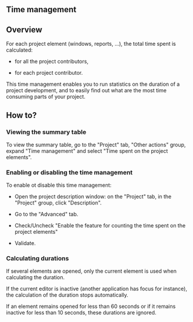 


## Time management
			



<a name="NOTE1"></a>
<a name="NOTE1_1"></a>


## Overview
<a name="overview_ELTTEXTE000119"></a>
For each project element (windows, reports, ...), the total time spent is calculated:

- for all the project contributors, 

- for each project contributor.




This time management enables you to run statistics on the duration of a project development, and to easily find out what are the most time consuming parts of your project.

<a name="NOTE2"></a>
<a name="NOTE2_1"></a>


## How to?
<a name="how_ELTTEXTE000143"></a>


### Viewing the summary table
<a name="viewing_the_summary_table_ELTPARAGRAPHE000023"></a>

To view the summary table, go to the "Project" tab, "Other actions" group, expand "Time management" and select "Time spent on the project elements".
<a name="NOTE2_2"></a>


### Enabling or disabling the time management
<a name="enabling_disabling_the_time_management_ELTPARAGRAPHE000042"></a>

To enable ot disable this time management: 

- Open the project description window: on the "Project" tab, in the "Project" group, click "Description". 

- Go to the "Advanced" tab. 

- Check/Uncheck "Enable the feature for counting the time spent on the project elements"

- Validate.



<a name="NOTE2_3"></a>


### Calculating durations
<a name="calculating_durations_ELTPARAGRAPHE000066"></a>

If several elements are opened, only the current element is used when calculating the duration.

If the current editor is inactive (another application has focus for instance), the calculation of the duration stops automatically.

If an element remains opened for less than 60 seconds or if it remains inactive for less than 10 seconds, these durations are ignored.


